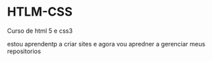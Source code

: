# HTLM-CSS
 Curso de html 5 e css3 

 estou aprendentp a criar sites e agora vou apredner a gerenciar meus repositorios 
